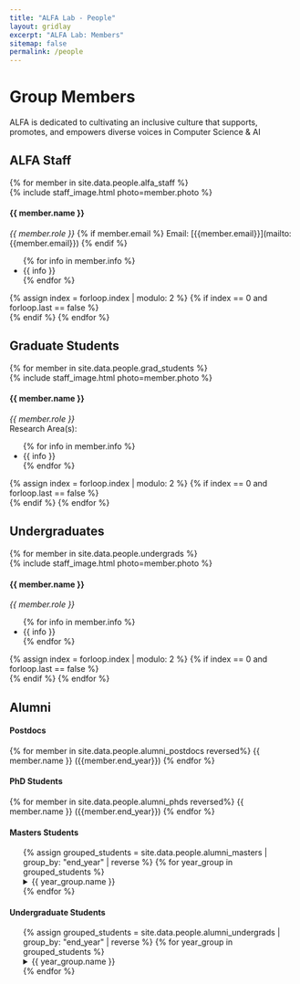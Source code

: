 ```yaml
---
title: "ALFA Lab - People"
layout: gridlay
excerpt: "ALFA Lab: Members"
sitemap: false
permalink: /people
---
```


# Group Members
ALFA is dedicated to cultivating an inclusive culture that supports, promotes, and empowers diverse voices in Computer Science & AI

## ALFA Staff
<div class="row">
{% for member in site.data.people.alfa_staff %}
<div class="col-sm-6 clearfix">
  {% include staff_image.html photo=member.photo %}
  <h4>{{ member.name }}</h4>
  <i>{{ member.role }}</i>
  {% if member.email %}
  Email: [{{member.email}}](mailto:{{member.email}})
  {% endif %}
  <ul style="overflow: hidden">
  {% for info in member.info %}
    <li>{{ info }}</li>
  {% endfor %}
  </ul>
</div>
{% assign index = forloop.index | modulo: 2 %}
{% if index == 0 and forloop.last == false %}
  </div><div class="row">
{% endif %}
{% endfor %}
</div>


## Graduate Students
<div class="row">
{% for member in site.data.people.grad_students %}
<div class="col-sm-6 clearfix">
  {% include staff_image.html photo=member.photo %}
  <h4>{{ member.name }}</h4>
  <i>{{ member.role }}</i><br>
  Research Area(s):
  <ul style="overflow: hidden">
  {% for info in member.info %}
    <li>{{ info }}</li>
  {% endfor %}
  </ul>
</div>
{% assign index = forloop.index | modulo: 2 %}
{% if index == 0 and forloop.last == false %}
  </div><div class="row">
{% endif %}
{% endfor %}
</div>


## Undergraduates
<div class="row">
{% for member in site.data.people.undergrads %}
<div class="col-sm-6 clearfix">
  {% include staff_image.html photo=member.photo %}
  <h4>{{ member.name }}</h4>
  <i>{{ member.role }}</i><br>
  <ul style="overflow: hidden">
  {% for info in member.info %}
    <li>{{ info }}</li>
  {% endfor %}
  </ul>
</div>
{% assign index = forloop.index | modulo: 2 %}
{% if index == 0 and forloop.last == false %}
  </div><div class="row">
{% endif %}
{% endfor %}
</div>


## Alumni
<div class="row">

<div class="col-sm-3 clearfix">
<h4>Postdocs</h4>
{% for member in site.data.people.alumni_postdocs reversed%}
{{ member.name }} ({{member.end_year}})
{% endfor %}
</div>

<div class="col-sm-3 clearfix">
<h4>PhD Students</h4>
{% for member in site.data.people.alumni_phds reversed%}
{{ member.name }} ({{member.end_year}})
{% endfor %}
</div>

<div class="col-sm-3 clearfix">
  <h4>Masters Students</h4>
  <ul style="overflow: hidden">
  {% assign grouped_students = site.data.people.alumni_masters | group_by: "end_year" | reverse %}
  {% for year_group in grouped_students %}
    <details>
      <summary>{{ year_group.name }}</summary>
      <ul style="overflow: hidden">
        {% for member in year_group.items %}
          {{ member.name }} ({{member.type}})<br>
        {% endfor %}
        </ul>
    </details>
  {% endfor %}
  </ul>
</div>

<div class="col-sm-3 clearfix">
  <h4>Undergraduate Students</h4>
  <ul style="overflow: hidden">
  {% assign grouped_students = site.data.people.alumni_undergrads | group_by: "end_year" | reverse %}
  {% for year_group in grouped_students %}
    <details>
      <summary>{{ year_group.name }}</summary>
      <ul style="overflow: hidden">
        {% for member in year_group.items %}
          {{ member.name }} ({{member.type}})<br>
        {% endfor %}
        </ul>
    </details>
  {% endfor %}
  </ul>
</div>
